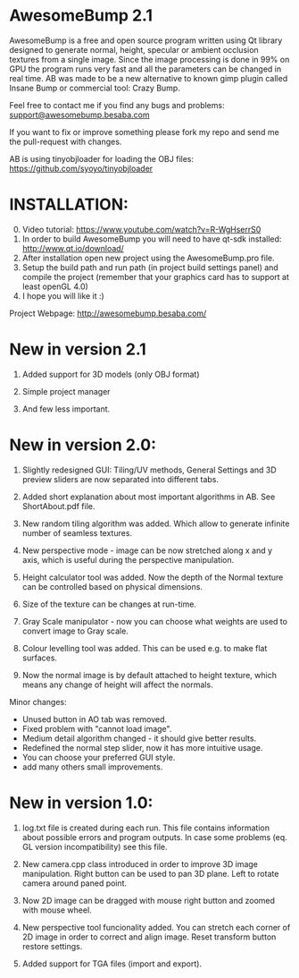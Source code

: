 AwesomeBump  2.1
===========

AwesomeBump is a free and open source program written using Qt library designed to generate normal, height, specular or ambient occlusion textures from a single image. Since the image processing is done in 99% on GPU the program runs very fast and all the parameters can be changed in real time. AB was made to be a new alternative to known gimp plugin called Insane Bump or commercial tool: Crazy Bump.  

Feel free to contact me if you find any bugs and problems: support@awesomebump.besaba.com

If you want to fix or improve something please fork my repo and send me the pull-request with changes. 

AB is using tinyobjloader for loading the OBJ files: https://github.com/syoyo/tinyobjloader

INSTALLATION:
============
0. Video tutorial: https://www.youtube.com/watch?v=R-WgHserrS0
1. In order to build AwesomeBump you will need to have qt-sdk installed: http://www.qt.io/download/ 
2. After installation open  new project using the AwesomeBump.pro file.
3. Setup the build path and run path (in project build settings panel) and compile the project (remember that your graphics card has to support at least openGL 4.0)
4. I hope you will like it :)


Project Webpage: http://awesomebump.besaba.com/

New in version 2.1
===========
1) Added support for 3D models (only OBJ format)

2) Simple project manager

3) And few less important.


New in version 2.0:
============
1) Slightly redesigned GUI: Tiling/UV methods, General Settings and 3D
   preview sliders are now separated into different tabs.
   
2) Added short explanation about most important algorithms in AB. See ShortAbout.pdf file.

3) New random tiling algorithm was added. Which allow to generate 
   infinite number of seamless textures.
   
4) New perspective mode - image can be now stretched along x and y axis,
   which is useful during the perspective manipulation.
   
5) Height calculator tool was added. Now the depth of the Normal texture
   can be controlled based on physical dimensions.
   
6) Size of the texture can be changes at run-time.

7) Gray Scale manipulator - now you can choose what weights are used to
   convert image to Gray scale.
   
8) Colour levelling tool was added. This can be used e.g. to make flat
   surfaces.
   
9) Now the normal image is by default attached to height texture, which
   means any change of height will affect the normals.
   

Minor changes:
- Unused button in AO tab was removed.
- Fixed problem with "cannot load image".
- Medium detail algorithm changed - it should give better results.
- Redefined the normal step slider, now it has more intuitive usage.
- You can choose your preferred GUI style.
- add many others small improvements.


New in version 1.0:
============
1) log.txt file is created during each run. This file contains
   information about possible errors and program outputs. In case some
   problems (eq. GL version incompatibility) see this file.
   
2) New camera.cpp class introduced in order to improve 3D image
   manipulation. Right button can be used to pan 3D plane. Left to rotate
   camera around paned point.
   
3) Now 2D image can be dragged with mouse right button  and zoomed with
   mouse wheel.
   
4) New perspective tool funcionality added. You can stretch each corner
   of 2D image in order to correct and align image. Reset transform button
   restore settings.
   
5)  Added support for TGA files (import and export).



